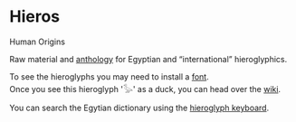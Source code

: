 # Hieros

Human Origins

Raw material and [anthology](https://pannous.github.io/hieros/Home) for Egyptian and “international” hieroglyphics.
 
To see the hieroglyphs you may need to install a [font](https://github.com/pannous/hieros/raw/master/fonts/NewGardinerSMP.ttf).  
Once you see this hieroglyph '𓅭' as a duck, you can head over the [wiki](https://github.com/pannous/hieros/wiki).

You can search the Egytian dictionary using the [hieroglyph keyboard](https://hieroglyph-keyboard.herokuapp.com/).
